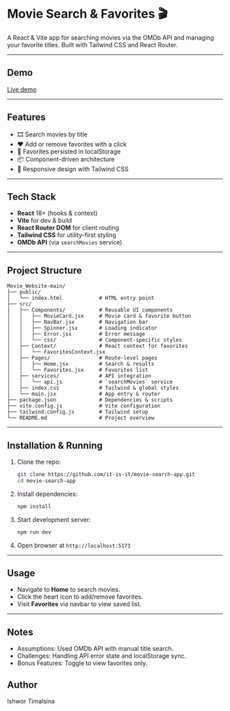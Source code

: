 # Movie Search & Favorites 🎬

A React & Vite app for searching movies via the OMDb API and managing your favorite titles. Built with Tailwind CSS and React Router.

---

## Demo

[Live demo](https://movie-search-app-ishwor.netlify.app/)


---

## Features

- 🎞️ Search movies by title
- ❤️ Add or remove favorites with a click
- 💾 Favorites persisted in localStorage
- 📦 Component-driven architecture
- 📱 Responsive design with Tailwind CSS

---

## Tech Stack

- **React** 18+ (hooks & context)
- **Vite** for dev & build
- **React Router DOM** for client routing
- **Tailwind CSS** for utility-first styling
- **OMDb API** (via `searchMovies` service)

---

## Project Structure

```
Movie_Website-main/
├── public/
│   └── index.html            # HTML entry point
├── src/
│   ├── Components/           # Reusable UI components
│   │   ├── MovieCard.jsx     # Movie card & favorite button
│   │   ├── NavBar.jsx        # Navigation bar
│   │   ├── Spinner.jsx       # Loading indicator
│   │   ├── Error.jsx         # Error message
│   │   └── css/              # Component-specific styles
│   ├── Context/              # React context for favorites
│   │   └── FavoritesContext.jsx
│   ├── Pages/                # Route-level pages
│   │   ├── Home.jsx          # Search & results
│   │   └── Favorites.jsx     # Favorites list
│   ├── services/             # API integration
│   │   └── api.js            # `searchMovies` service
│   ├── index.css             # Tailwind & global styles
│   └── main.jsx              # App entry & router
├── package.json              # Dependencies & scripts
├── vite.config.js            # Vite configuration
├── tailwind.config.js        # Tailwind setup
└── README.md                 # Project overview
```

---

## Installation & Running

1. Clone the repo:

   ```bash
   git clone https://github.com/it-is-it/movie-search-app.git
   cd movie-search-app
   ```

2. Install dependencies:

   ```bash
   npm install
   ```

3. Start development server:

   ```bash
   npm run dev
   ```

4. Open browser at `http://localhost:5173`

---

## Usage

- Navigate to **Home** to search movies.
- Click the heart icon to add/remove favorites.
- Visit **Favorites** via navbar to view saved list.

---

## Notes

- Assumptions: Used OMDb API with manual title search.
- Challenges: Handling API error state and localStorage sync.
- Bonus Features: Toggle to view favorites only.

## Author

Ishwor Timalsina
